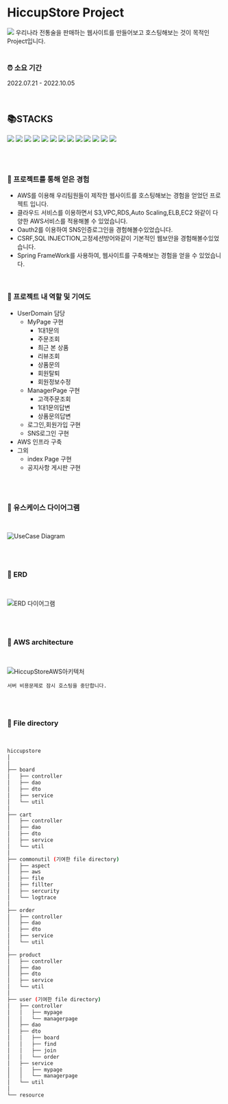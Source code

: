# HiccupStore Project

<img src="https://user-images.githubusercontent.com/91558193/195794514-d6f2a6c3-ab52-45f0-9842-5cdd57f8a140.png">
우리나라 전통술을 판매하는 웹사이트를 만들어보고 호스팅해보는 것이 목적인 Project입니다.

<br/>
<br/>

### ⏰ 소요 기간
2022.07.21 - 2022.10.05

<br/>

## 📚STACKS
<img src="https://img.shields.io/badge/spring boot-6DB33F?style=flat-square&logo=Spring Boot&logoColor=white"/> <img src="https://img.shields.io/badge/spring security-6DB33F?style=flat-square&logo=Spring Security&logoColor=white"/> <img src="https://img.shields.io/badge/Java-FF160B?style=flat-square&logo=Java&logoColor=white"/> <img src="https://img.shields.io/badge/JavaScript-F7DF1E?style=flat-square&logo=JavaScript&logoColor=white"/> <img src="https://img.shields.io/badge/Oauth2-304CB2?style=flat-square&logo=Oauth2&logoColor=white"/>  <img src="https://img.shields.io/badge/MySQL-4479A1?style=flat-square&logo=MySQL&logoColor=white"/> <img src="https://img.shields.io/badge/Git-F05032?style=flat-square&logo=Git&logoColor=white"/> <img src="https://img.shields.io/badge/Git hub-181717?style=flat-square&logo=GitHub&logoColor=white"/> <img src="https://img.shields.io/badge/AWS-232F3E?style=flat-square&logo=Amazon AWS&logoColor=white"/> <img src="https://img.shields.io/badge/Ubuntu-E95420?style=flat-square&logo=Ubuntu&logoColor=white"/> <img src="https://img.shields.io/badge/HTML5-E34F26?style=flat-square&logo=HTML5&logoColor=white"/> <img src="https://img.shields.io/badge/CSS3-1572B6?style=flat-square&logo=CSS3&logoColor=white"/> <img src="https://img.shields.io/badge/Thymeleaf-005F0F?style=flat-square&logo=Thymeleaf&logoColor=white"/>

<br/>
<br/>

### 📜 프로젝트를 통해 얻은 경험
- AWS를 이용해 우리팀원들이 제작한 웹사이트를 호스팅해보는 경험을 얻었던 프로젝트 입니다.<br/>
- 클라우드 서비스를 이용하면서 S3,VPC,RDS,Auto Scaling,ELB,EC2 와같이 다양한 AWS서비스를 적용해볼 수 있었습니다.<br/>
- Oauth2를 이용하여 SNS인증로그인을 경험해볼수있었습니다.<br/>
- CSRF,SQL INJECTION,고정세션방어와같이 기본적인 웹보안을 경험해볼수있었습니다.<br/>
- Spring FrameWork를 사용하여, 웹사이트를 구축해보는 경험을 얻을 수 있었습니다.<br/>

<br/>


### 🏅 프로젝트 내 역할 및 기여도
- UserDomain 담당
  - MyPage 구현
    - 1대1문의
    - 주문조회
    - 최근 본 상품
    - 리뷰조회
    - 상품문의
    - 회원탈퇴
    - 회원정보수정
  - ManagerPage 구현
    - 고객주문조회
    - 1대1문의답변
    - 상품문의답변
  - 로그인,회원가입 구현
  - SNS로그인 구현
- AWS 인프라 구축
- 그외
  - index Page 구현
  - 공지사항 게시판 구현

<br/>
<br/>

### 📃 유스케이스 다이어그램

<br/>

![UseCase Diagram](https://user-images.githubusercontent.com/91558193/195800975-3543f094-46a4-4001-a26f-9979dc627e87.png)


<br/>
<br/>

### 📃 ERD

<br/>

![ERD 다이어그램](https://user-images.githubusercontent.com/91558193/195801462-799b3c7a-ce69-4b80-8ea1-ef778e05aab8.png)


<br/>
<br/>

### 📃 AWS architecture

<br/>

![HiccupStoreAWS아키텍처](https://user-images.githubusercontent.com/91558193/195802567-031cb872-8a85-457e-9a8f-0f6cdd89829d.jpg)

``
서버 비용문제로 잠시 호스팅을 중단합니다.
``

<br/>
<br/>


### 📁 File directory

<br/>

```bash
hiccupstore
│  
│  
├── board
│   ├── controller
│   ├── dao
│   ├── dto
│   ├── service
│   └── util
│
├── cart
│   ├── controller
│   ├── dao
│   ├── dto
│   ├── service
│   └── util
│
├── commonutil (기여한 file directory)
│   ├── aspect
│   ├── aws
│   ├── file
│   ├── fillter
│   ├── sercurity
│   └── logtrace
│
├── order
│   ├── controller
│   ├── dao
│   ├── dto
│   ├── service
│   └── util
│
├── product
│   ├── controller
│   ├── dao
│   ├── dto
│   ├── service
│   └── util
│
├── user (기여한 file directory)
│   ├── controller
│   │   ├── mypage
│   │   └── managerpage
│   ├── dao
│   ├── dto
│   │   ├── board
│   │   ├── find
│   │   ├── join
│   │   └── order
│   ├── service
│   │   ├── mypage
│   │   └── managerpage
│   └── util
│  
└── resource
``` 
